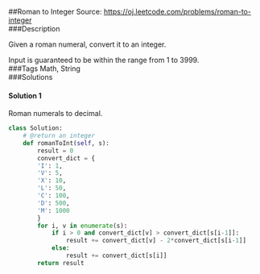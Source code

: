 ##Roman to Integer
Source: https://oj.leetcode.com/problems/roman-to-integer  
###Description


Given a roman numeral, convert it to an integer.  



Input is guaranteed to be within the range from 1 to 3999.  
###Tags
Math, String  
###Solutions

#### Solution 1

Roman numerals to decimal.

```python
class Solution:
    # @return an integer
    def romanToInt(self, s):
        result = 0
        convert_dict = {
        'I': 1,
        'V': 5,
        'X': 10,
        'L': 50,
        'C': 100,
        'D': 500,
        'M': 1000
        }
        for i, v in enumerate(s):
            if i > 0 and convert_dict[v] > convert_dict[s[i-1]]:
                result += convert_dict[v] - 2*convert_dict[s[i-1]]
            else:
                result += convert_dict[s[i]]
        return result
```
